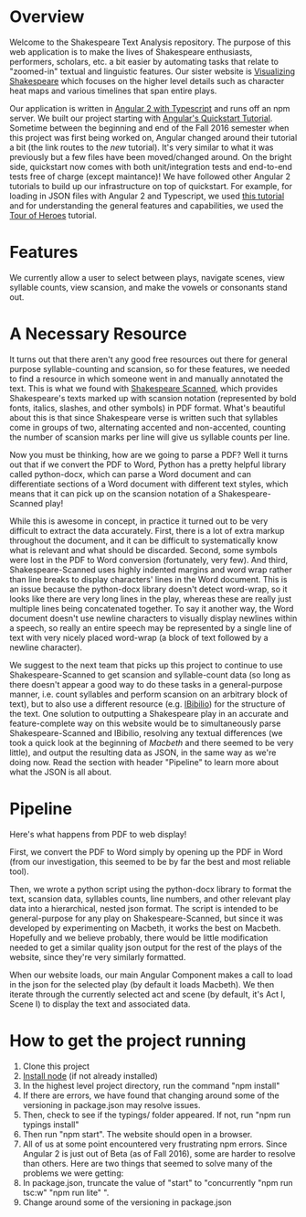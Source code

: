 # Overview
Welcome to the Shakespeare Text Analysis repository. The purpose of this web application is to make the lives of Shakespeare enthusiasts, performers, scholars, etc. a bit easier by automating tasks that relate to "zoomed-in" textual and linguistic features. Our sister website is <a href="https://github.com/janehwu/shakespeare">Visualizing Shakespeare</a> which focuses on the higher level details such as character heat maps and various timelines that span entire plays.

Our application is written in <a href="https://angular.io/docs/ts/latest/">Angular 2 with Typescript</a> and runs off an npm server. We built our project starting with <a href="https://angular.io/docs/ts/latest/guide/setup.html">Angular's Quickstart Tutorial</a>. Sometime between the beginning and end of the Fall 2016 semester when this project was first being worked on, Angular changed around their tutorial a bit (the link routes to the <i>new</i> tutorial). It's very similar to what it was previously but a few files have been moved/changed around. On the bright side, quickstart now comes with both unit/integration tests and end-to-end tests free of charge (except maintance)!  We have followed other Angular 2 tutorials to build up our infrastructure on top of quickstart. For example, for loading in JSON files with Angular 2 and Typescript, we used <a href="https://scotch.io/tutorials/angular-2-http-requests-with-observables">this tutorial</a> and for understanding the general features and capabilities, we used the <a href="https://angular.io/docs/ts/latest/tutorial/">Tour of Heroes</a> tutorial.

# Features
We currently allow a user to select between plays, navigate scenes, view syllable counts, view scansion, and make the vowels or consonants stand out.

# A Necessary Resource
It turns out that there aren't any good free resources out there for general purpose syllable-counting and scansion, so for these features, we needed to find a resource in which someone went in and manually annotated the text. This is what we found with <a href="http://www.shakespearescanned.com/shakespeare.html">Shakespeare Scanned</a>, which provides Shakespeare's texts marked up with scansion notation (represented by bold fonts, italics, slashes, and other symbols) in PDF format. What's beautiful about this is that since Shakespeare verse is written such that syllables come in groups of two, alternating accented and non-accented, counting the number of scansion marks per line will give us syllable counts per line.

Now you must be thinking, how are we going to parse a PDF? Well it turns out that if we convert the PDF to Word, Python has a pretty helpful library called <a hrerf="https://python-docx.readthedocs.io/en/latest/">python-docx</a>, which can parse a Word document and can differentiate sections of a Word document with different text styles, which means that it can pick up on the scansion notation of a Shakespeare-Scanned play!

While this is awesome in concept, in practice it turned out to be very difficult to extract the data accurately. First, there is a lot of extra markup throughout the document, and it can be difficult to systematically know what is relevant and what should be discarded. Second, some symbols were lost in the PDF to Word conversion (fortunately, very few). And third, Shakespeare-Scanned uses highly indented margins and word wrap rather than line breaks to display characters' lines in the Word document. This is an issue because the python-docx library doesn't detect word-wrap, so it looks like there are very long lines in the play, whereas these are really just multiple lines being concatenated together. To say it another way, the Word document doesn't use newline characters to visually display newlines within a speech, so really an entire speech may be represented by a single line of text with very nicely placed word-wrap (a block of text followed by a newline character).

We suggest to the next team that picks up this project to continue to use Shakespeare-Scanned to get scansion and syllable-count data (so long as there doesn't appear a good way to do these tasks in a general-purpose manner, i.e. count syllables and perform scansion on an arbitrary block of text), but to also use a different resource (e.g. <a href="https://www.ibiblio.org/xml/examples/shakespeare/">IBibilio</a>) for the structure of the text. One solution to outputting a Shakespeare play in an accurate and feature-complete way on this website would be to simultaneously parse Shakespeare-Scanned and IBibilio, resolving any textual differences (we took a quick look at the beginning of <i>Macbeth</i> and there seemed to be very little), and output the resulting data as JSON, in the same way as we're doing now. Read the section with header "Pipeline" to learn more about what the JSON is all about.

# Pipeline
Here's what happens from PDF to web display! 

First, we convert the PDF to Word simply by opening up the PDF in Word (from our investigation, this seemed to be by far the best and most reliable tool). 

Then, we wrote a python script using the python-docx library to format the text, scansion data, syllables counts, line numbers, and other relevant play data into a hierarchical, nested json format. The script is intended to be general-purpose for any play on Shakespeare-Scanned, but since it was developed by experimenting on Macbeth, it works the best on Macbeth. Hopefully and we believe probably, there would be little modification needed to get a similar quality json output for the rest of the plays of the website, since they're very similarly formatted.

When our website loads, our main Angular Component makes a call to load in the json for the selected play (by default it loads Macbeth). We then iterate through the currently selected act and scene (by default, it's Act I, Scene I) to display the text and associated data.

# How to get the project running
1. Clone this project
2. <a href="https://nodejs.org/en/download/">Install node</a> (if not already installed)
3. In the highest level project directory, run the command "npm install"
 1. If there are errors, we have found that changing around some of the versioning in package.json may resolve issues.
4. Then, check to see if the typings/ folder appeared. If not, run "npm run typings install"
5. Then run "npm start". The website should open in a browser.
 1. All of us at some point encountered very frustrating npm errors. Since Angular 2 is just out of Beta (as of Fall 2016), some are harder to resolve than others. Here are two things that seemed to solve many of the problems we were getting:
   1. In package.json, truncate the value of "start" to "concurrently \"npm run tsc:w\" \"npm run lite\" ".
   2. Change around some of the versioning in package.json
